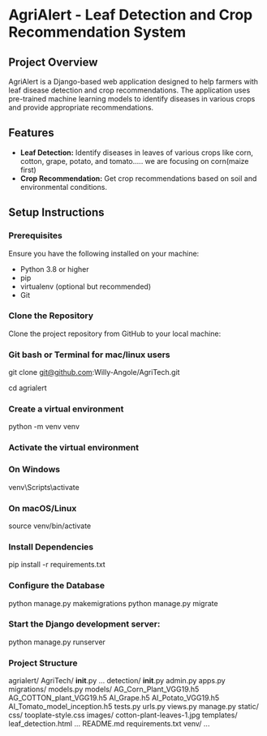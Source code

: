 # AgriAlert - Leaf Detection and Crop Recommendation System

## Project Overview

AgriAlert is a Django-based web application designed to help farmers with leaf disease detection and crop recommendations. The application uses pre-trained machine learning models to identify diseases in various crops and provide appropriate recommendations.

## Features

- **Leaf Detection:** Identify diseases in leaves of various crops like corn, cotton, grape, potato, and tomato.....    we are focusing on corn(maize first)
- **Crop Recommendation:** Get crop recommendations based on soil and environmental conditions.

## Setup Instructions

### Prerequisites

Ensure you have the following installed on your machine:

- Python 3.8 or higher
- pip
- virtualenv (optional but recommended)
- Git

### Clone the Repository

Clone the project repository from GitHub to your local machine:

### Git bash or Terminal for mac/linux users
git clone git@github.com:Willy-Angole/AgriTech.git

cd agrialert

### Create a virtual environment
python -m venv venv

### Activate the virtual environment
### On Windows
venv\Scripts\activate

### On macOS/Linux
source venv/bin/activate

### Install Dependencies
pip install -r requirements.txt

### Configure the Database
python manage.py makemigrations
python manage.py migrate

### Start the Django development server:
python manage.py runserver


### Project Structure
agrialert/
    AgriTech/
        __init__.py
        ...
    detection/
        __init__.py
        admin.py
        apps.py
        migrations/
        models.py
        models/
            AG_Corn_Plant_VGG19.h5
            AG_COTTON_plant_VGG19.h5
            AI_Grape.h5
            AI_Potato_VGG19.h5
            AI_Tomato_model_inception.h5
        tests.py
        urls.py
        views.py
    manage.py
    static/
        css/
            tooplate-style.css
        images/
            cotton-plant-leaves-1.jpg
    templates/
        leaf_detection.html
        ...
    README.md
    requirements.txt
    venv/
        ...



